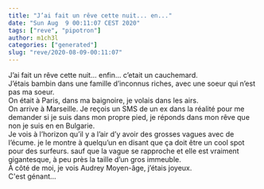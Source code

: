 ```yaml
---
title: "J’ai fait un rêve cette nuit... en..."
date: "Sun Aug  9 00:11:07 CEST 2020"
tags: ["reve", "pipotron"]
author: m1ch3l
categories: ["generated"]
slug: "reve/2020-08-09-00:11:07"
---
```


J’ai fait un rêve cette nuit... enfin... c’etait un cauchemard.<br>
J’étais bambin dans une famille d’inconnus riches, avec une soeur qui n’est pas ma soeur.<br>
On était à Paris, dans ma baignoire, je volais dans les airs.<br>
On arrive à Marseille. Je reçois un SMS de un ex dans la réalité pour me demander si je suis dans mon propre pied, je réponds dans mon rêve que non je suis en en Bulgarie.<br>
Je vois à l’horizon qu’il y a l’air d’y avoir des grosses vagues avec de l’écume. je le montre à quelqu’un en disant que ça doit être un cool spot pour des surfeurs. sauf que la vague se rapproche et elle est vraiment gigantesque, à peu près la taille d’un gros immeuble.<br>
À côté de moi, je vois Audrey Moyen-âge, j’étais joyeux.<br>
C'est génant...<br>
